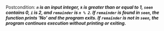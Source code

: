 Postcondition: ***`n` is an input integer, `k` is greater than or equal to 1, `seen` contains 0, `i` is 2, and `remainder` is `n % 2`. If `remainder` is found in `seen`, the function prints 'No' and the program exits. If `remainder` is not in `seen`, the program continues execution without printing or exiting.***